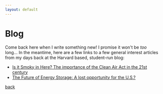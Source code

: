 ```yaml
---
layout: default
---
```


# Blog

Come back here when I write something new! I promise it won't be *too* long... In the meantime, here are a few links to a few general interest articles from my days back at the Harvard based, student-run blog:

- [Is it Smoky in Here? The importance of the Clean Air Act in the 21st century](https://sitn.hms.harvard.edu/flash/2019/smokey-importance-clean-air-act-21st-century/)
- [The Future of Energy Storage: A lost opportunity for the U.S.?](https://sitn.hms.harvard.edu/flash/2017/future-energy-storage-lost-opportunity-u-s/)


[back](./)

